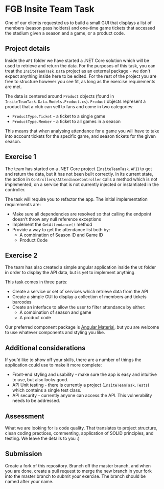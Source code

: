 # FGB Insite Team Task

One of our clients requested us to build a small GUI that displays a list of members (season pass holders) and one-time game tickets that accessed the stadium given a season and a game, or a product code.

## Project details

Inside the `API` folder we have started a .NET Core solution which will be used to retrieve and return the data. For the purposes of this task, you can treat the `InsiteTeamTask.Data` project as an external package - we don't expect anything inside here to be edited. For the rest of the project you are free to structure however you see fit, as long as the exercise requirements are met.

The data is centered around `Product` objects (found in `InsiteTeamTask.Data.Models.Product.cs`). `Product` objects represent a product that a club can sell to fans and come in two categories:
- `ProductType.Ticket` - a ticket to a single game
- `ProductType.Member` - a ticket to all games in a season

This means that when analysing attendance for a game you will have to take into account tickets for the specific game, and season tickets for the given season.

## Exercise 1

The team has started on a .NET Core project (`InsiteTeamTask.API`) to get and return the data, but it has not been built correctly. In its current state, the action in `Controllers/AttendanceController` calls a method which is not implemented, on a service that is not currently injected or instantiated in the controller.

The task will require you to refactor the app. The initial implementation requirements are:

- Make sure all dependencies are resolved so that calling the endpoint doesn't throw any null reference exceptions
- Implement the `GetAttendance()` method
- Provide a way to get the attendance list both by:
  - A combination of Season ID and Game ID
  - Product Code

## Exercise 2

The team has also created a simple angular application inside the `UI` folder in order to display the API data, but is yet to implement anything.

This task comes in three parts:
- Create a service or set of services which retrieve data from the API
- Create a simple GUI to display a collection of members and tickets barcodes
- Create an interface to allow the user to filter attendance by either:
  - A combination of season and game
  - A product code

Our preferred component package is [Angular Material](https://material.angular.io/), but you are welcome to use whatever components and styling you like.

## Additional considerations
If you'd like to show off your skills, there are a number of things the application could use to make it more complete:

- Front-end styling and usability - make sure the app is easy and intuitive to use, but also looks good.
- API Unit testing - there is currently a project (`InsiteTeamTask.Tests`) which contains a single test class.
- API security - currently anyone can access the API. This vulnerability needs to be addressed.

## Assessment
What we are looking for is code quality. That translates to project structure, clean coding practices, commenting, application of SOLID principles, and testing. We leave the details to you :)

## Submission
Create a fork of this repository. Branch off the master branch, and when you are done, create a pull request to merge the new branch in your fork into the master branch to submit your exercise. The branch should be named after your name.

